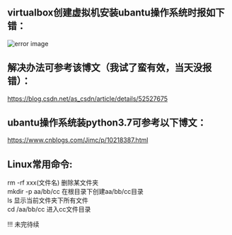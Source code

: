 ## virtualbox创建虚拟机安装ubantu操作系统时报如下错：
![error image](https://github.com/zuka1129/common-commands/blob/master/pictures/%E5%BE%AE%E4%BF%A1%E5%9B%BE%E7%89%87_20191122225338.jpg)
## 解决办法可参考该博文（我试了蛮有效，当天没报错）：
https://blog.csdn.net/as_csdn/article/details/52527675

## ubantu操作系统装python3.7可参考以下博文：  
https://www.cnblogs.com/Jimc/p/10218387.html

## Linux常用命令:
rm -rf xxx(文件名)  删除某文件夹  
mkdir -p aa/bb/cc  在根目录下创建aa/bb/cc目录  
ls 显示当前文件夹下所有文件  
cd /aa/bb/cc 进入cc文件目录  


!!! 未完待续
